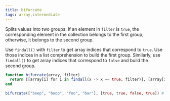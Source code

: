 ```yaml
---
title: bifurcate
tags: array,intermediate
---
```


Splits values into two groups. 
If an element in `filter` is `true`, the corresponding element in the collection belongs to the first group; otherwise, it belongs to the second group.

Use `findall()` with `filter` to get array indices that correspond to `true`.
Use those indices in a list comprehension to build the first group. 
Similarly, use `findall()` to get array indices that correspond to `false` and build the second group.

```jl
function bifurcate(array, filter)
  return [[array[i] for i in findall(x -> x == true, filter)], [array[i] for i in findall(x -> x == false, filter)]]
end
```

```jl
bifurcate(["beep", "boop", "foo", "bar"], [true, true, false, true]) # [ ['beep', 'boop', 'bar'], ['foo'] ]
```
